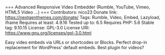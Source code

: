 === Advanced Responsive Video Embedder (Rumble, YouTube, Vimeo, HTML5 Video ...) ===
Contributors: nico23
Donate link: https://nextgenthemes.com/donate/
Tags: Rumble, Video, Embed, Lazyload, iframe
Requires at least: 4.9.16
Tested up to: 6.5
Requires PHP: 5.6
Stable tag: 9.10.15
License: GPL-3.0
License URI: https://www.gnu.org/licenses/gpl-3.0.html

Easy video embeds via URLs or shortcodes or Blocks. Perfect drop-in replacement for WordPress' default embeds. Best plugin for videos?
